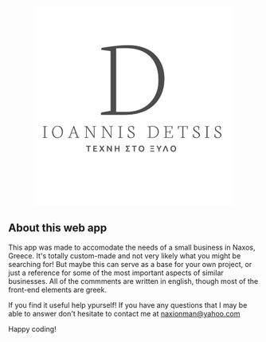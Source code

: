 <p align="center"><img src="public\images\logo-white.jpg" width="400"></a></p>


## About this web app

This app was made to accomodate the needs of a small business in Naxos, Greece. It's totally custom-made and not very likely what you might be searching for! But maybe this can serve as a base for your own project, or just a reference for some of the most important aspects of similar businesses. All of the commments are written in english, though most of the front-end elements are greek.

If you find it useful help ypurself! If you have any questions that I may be able to answer don't hesitate to contact me at naxionman@yahoo.com

Happy coding!

